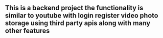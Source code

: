 ## This is a backend project the functionality is similar to youtube with login register video photo storage using third party apis along with many other features

